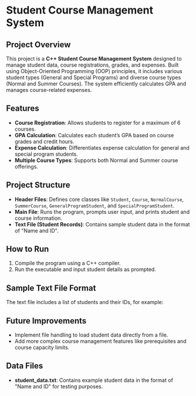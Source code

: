 # Student Course Management System

## Project Overview
This project is a **C++ Student Course Management System** designed to manage student data, course registrations, grades, and expenses. Built using Object-Oriented Programming (OOP) principles, it includes various student types (General and Special Programs) and diverse course types (Normal and Summer Courses). The system efficiently calculates GPA and manages course-related expenses.

## Features
- **Course Registration**: Allows students to register for a maximum of 6 courses.
- **GPA Calculation**: Calculates each student’s GPA based on course grades and credit hours.
- **Expense Calculation**: Differentiates expense calculation for general and special program students.
- **Multiple Course Types**: Supports both Normal and Summer course offerings.
  
## Project Structure
- **Header Files**: Defines core classes like `Student`, `Course`, `NormalCourse`, `SummerCourse`, `GeneralProgramStudent`, and `SpecialProgramStudent`.
- **Main File**: Runs the program, prompts user input, and prints student and course information.
- **Text File (Student Records)**: Contains sample student data in the format of "Name and ID".

## How to Run
1. Compile the program using a C++ compiler.
2. Run the executable and input student details as prompted.

## Sample Text File Format
The text file includes a list of students and their IDs, for example:

## Future Improvements
- Implement file handling to load student data directly from a file.
- Add more complex course management features like prerequisites and course capacity limits.
  
## Data Files
- **student_data.txt**: Contains example student data in the format of "Name and ID" for testing purposes.
